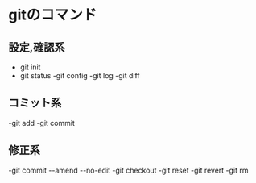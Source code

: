 # gitのコマンド

## 設定,確認系
- git init
- git status
-git config
-git log
-git diff

## コミット系
-git add 
-git commit

## 修正系
-git commit --amend --no-edit
-git checkout
-git reset
-git revert
-git rm

    
